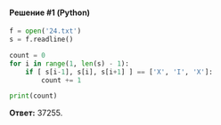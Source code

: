 #### Решение #1 (Python)
```python
f = open('24.txt')
s = f.readline()

count = 0
for i in range(1, len(s) - 1):
    if [ s[i-1], s[i], s[i+1] ] == ['X', 'I', 'X']:
        count += 1

print(count)
```
**Ответ:** 37255.
